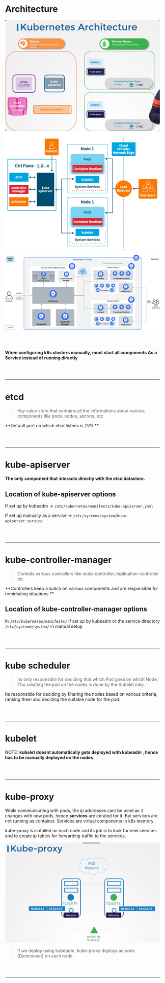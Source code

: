 
# Architecture

![](Images/Pasted%20image%2020230126032609.png)
<br/>
![](Images/Pasted%20image%2020230127013004.png)
<br/>
![](Images/Pasted%20image%2020230127013043.png)
<br/>



<br/>
<br/>

**When configuring k8s clusters manually, must start all components As a  Service instead of running directly**



<br/>
<br/>

---




# etcd
> Key value store that contains all the informations about various components like pods. nodes, secrets, etc

**Default port on which etcd listens is `2379` **


<br/>
<br/>


---


# kube-apiserver

**The only component that interacts directly with the etcd datastore.**

## Location of kube-apiserver options

If set up by kubeadm -> `/etc/kubernetes/manifests/kube-apiserver.yaml`

If set up manually as a service -> `/etc/systemd/system/kube-apiserver.service`



<br/>
<br/>

---

# kube-controller-manager
> Controls  various controllers like node-controller, replication-controller etc

 **Controllers keep a watch on various components and are responsible for remidiating situations **

## Location of kube-controller-manager options
In `/etc/kubernetes/manifests/` if set up by kubeadm
or the service directory `/etc/systemd/system/` in manual setup





<br/>
<br/>

---


# kube scheduler

>  Its only responsible for deciding that which Pod goes on which Node. Tho creating the pod on the nodes is done by the Kubelet only.

Its responsible for deciding by filtering the nodes based on various criteria, ranking them and deciding the suitable node for the pod.


<br/>
<br/>

---


# kubelet

NOTE: **kubelet doesnt automatically gets deployed with kubeadm , hence has to be manually deployed on the nodes**


<br/>
<br/>

---


# kube-proxy

While communicating with pods, the ip addresses cant be used as it changes with new pods, hence **services** are cerated for it.
But services are not running as container.
Services are virtual components in k8s memory.

kube-proxy is isntalled on each node and its job is to look for new services and to create ip tables for forwarding traffic to the services.

![](Images/Pasted%20image%2020230127012409.png)


> if we deploy using kubeadm, kube-proxy deploys as pods (Daemonset) on each node




<br/>
<br/>

---



